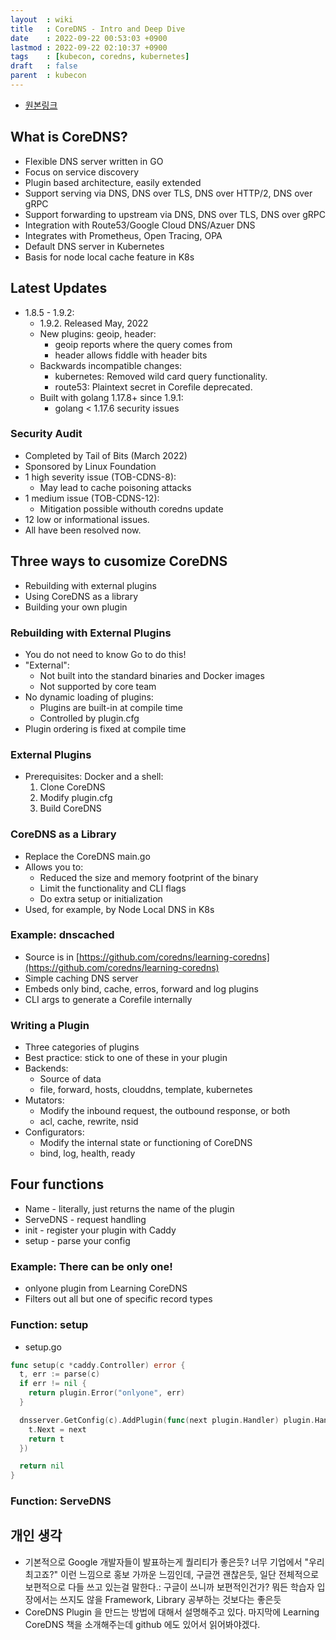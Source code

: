 ```yaml
---
layout  : wiki
title   : CoreDNS - Intro and Deep Dive
date    : 2022-09-22 00:53:03 +0900
lastmod : 2022-09-22 02:10:37 +0900
tags    : [kubecon, coredns, kubernetes]
draft   : false
parent  : kubecon
---
```


- [원본링크](https://youtu.be/rNlSgYZoIYs)


## What is CoreDNS?
- Flexible DNS server written in GO
- Focus on service discovery
- Plugin based architecture, easily extended
- Support serving via DNS, DNS over TLS, DNS over HTTP/2, DNS over gRPC
- Support forwarding to upstream via DNS, DNS over TLS, DNS over gRPC
- Integration with Route53/Google Cloud DNS/Azuer DNS
- Integrates with Prometheus, Open Tracing, OPA
- Default DNS server in Kubernetes
- Basis for node local cache feature in K8s

## Latest Updates
- 1.8.5 - 1.9.2:
  - 1.9.2. Released May, 2022
  - New plugins: geoip, header:
    - geoip reports where the query comes from
    - header allows fiddle with header bits
  - Backwards incompatible changes:
    - kubernetes: Removed wild card query functionality.
    - route53: Plaintext secret in Corefile deprecated.
  - Built with golang 1.17.8+ since 1.9.1:
    - golang < 1.17.6 security issues

### Security Audit
- Completed by Tail of Bits (March 2022)
- Sponsored by Linux Foundation
- 1 high severity issue (TOB-CDNS-8):
  - May lead to cache poisoning attacks
- 1 medium issue (TOB-CDNS-12):
  - Mitigation possible withouth coredns update
- 12 low or informational issues.
- All have been resolved now.

## Three ways to cusomize CoreDNS
- Rebuilding with external plugins
- Using CoreDNS as a library
- Building your own plugin

### Rebuilding with External Plugins
- You do not need to know Go to do this!
- "External":
  - Not built into the standard binaries and Docker images
  - Not supported by core team
- No dynamic loading of plugins:
  - Plugins are built-in at compile time
  - Controlled by plugin.cfg
- Plugin ordering is fixed at compile time

### External Plugins
- Prerequisites: Docker and a shell:
  1. Clone CoreDNS
  2. Modify plugin.cfg
  3. Build CoreDNS

### CoreDNS as a Library
- Replace the CoreDNS main.go
- Allows you to:
  - Reduced the size and memory footprint of the binary
  - Limit the functionality and CLI flags
  - Do extra setup or initialization
- Used, for example, by Node Local DNS in K8s

### Example: dnscached
- Source is in [https://github.com/coredns/learning-coredns](https://github.com/coredns/learning-coredns)
- Simple caching DNS server
- Embeds only bind, cache, erros, forward and log plugins
- CLI args to generate a Corefile internally

### Writing a Plugin
- Three categories of plugins
- Best practice: stick to one of these in your plugin
- Backends:
  - Source of data
  - file, forward, hosts, clouddns, template, kubernetes
- Mutators:
  - Modify the inbound request, the outbound response, or both
  - acl, cache, rewrite, nsid
- Configurators:
  - Modify the internal state or functioning of CoreDNS
  - bind, log, health, ready

## Four functions
- Name - literally, just returns the name of the plugin
- ServeDNS - request handling
- init - register your plugin with Caddy
- setup - parse your config

### Example: There can be only one!
- onlyone plugin from Learning CoreDNS
- Filters out all but one of specific record types

### Function: setup

- setup.go

```go
func setup(c *caddy.Controller) error {
  t, err := parse(c)
  if err != nil {
    return plugin.Error("onlyone", err)
  }

  dnsserver.GetConfig(c).AddPlugin(func(next plugin.Handler) plugin.Handler {
    t.Next = next
    return t
  })

  return nil
}
```

### Function: ServeDNS

## 개인 생각
- 기본적으로 Google 개발자들이 발표하는게 퀄리티가 좋은듯? 너무 기업에서 "우리 최고죠?" 이런 느낌으로 홍보 가까운 느낌인데, 구글껀 괜찮은듯, 일단 전체적으로 보편적으로 다들 쓰고 있는걸 말한다.: 구글이 쓰니까 보편적인건가? 뭐든 학습자 입장에서는 쓰지도 않을 Framework, Library 공부하는 것보다는 좋은듯
- CoreDNS Plugin 을 만드는 방법에 대해서 설명해주고 있다. 마지막에 Learning CoreDNS 책을 소개해주는데 github 에도 있어서 읽어봐야겠다.
